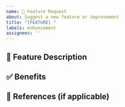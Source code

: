 ```yaml
---
name: 🚀 Feature Request
about: Suggest a new feature or improvement
title: "[FEATURE] "
labels: enhancement
assignees: ''
---
```


## 🚀 Feature Description
<!-- Clearly describe the feature request -->

## ✅ Benefits
<!-- Explain why this feature is needed and how it improves the project -->

## 🔗 References (if applicable)
<!-- Link to related issues, discussions, or documents -->
